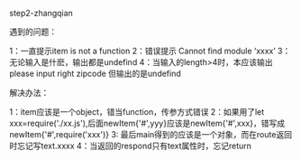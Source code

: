   step2-zhangqian


  遇到的问题：


  1：一直提示item is not a function
  2：错误提示 Cannot find module ‘xxxx’
  3：无论输入是什麽，输出都是undefind
  4：当输入的length>4时，本应该输出 please input right zipcode 但输出的是undefind


  解决办法：



1：item应该是一个object，错当function，传参方式错误
2：如果用了let xxx=require('./xx.js'),后面newItem{'#',yyy}应该是newItem{'#',xxx}，错写成newItem{'#',require('xxx')}
3: 最后main得到的应该是一个对象，而在route返回时忘记写text.xxxx
4：当返回的respond只有text属性时，忘记return